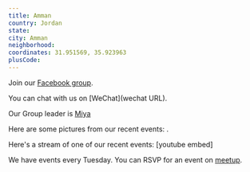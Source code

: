 ```yaml
---
title: Amman
country: Jordan
state: 
city: Amman
neighborhood: 
coordinates: 31.951569, 35.923963
plusCode:
---
```

Join our [Facebook group](https://www.facebook.com/groups/free.code.camp.amman).

You can chat with us on [WeChat](wechat URL).

Our Group leader is [Miya](freecodecamp.org/miya)

Here are some pictures from our recent events:
![]().

Here's a stream of one of our recent events:
[youtube embed]

We have events every Tuesday. You can RSVP for an event on [meetup](meetupurl).
